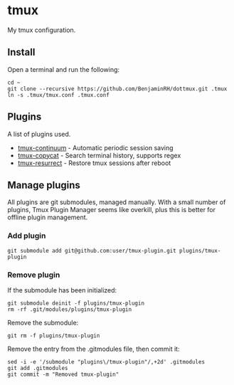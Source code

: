 # tmux
My tmux configuration.


## Install
Open a terminal and run the following:

    cd ~
    git clone --recursive https://github.com/BenjaminRH/dottmux.git .tmux
    ln -s .tmux/tmux.conf .tmux.conf


## Plugins
A list of plugins used.

 * [tmux-continuum](https://github.com/tmux-plugins/tmux-continuum) - Automatic periodic session saving
 * [tmux-copycat](https://github.com/tmux-plugins/tmux-copycat) - Search terminal history, supports regex
 * [tmux-resurrect](https://github.com/tmux-plugins/tmux-resurrect) - Restore tmux sessions after reboot


## Manage plugins
All plugins are git submodules, managed manually. With a small number of plugins, Tmux Plugin Manager seems like overkill, plus this is better for offline plugin management.

### Add plugin

    git submodule add git@github.com:user/tmux-plugin.git plugins/tmux-plugin

### Remove plugin
If the submodule has been initialized:

    git submodule deinit -f plugins/tmux-plugin
    rm -rf .git/modules/plugins/tmux-plugin

Remove the submodule:

    git rm -f plugins/tmux-plugin

Remove the entry from the .gitmodules file, then commit it:

    sed -i -e '/submodule "plugins\/tmux-plugin"/,+2d' .gitmodules
    git add .gitmodules
    git commit -m "Removed tmux-plugin"
